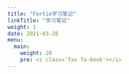 ```yaml
---
title: "Fortio学习笔记"
linkTitle: "学习笔记"
weight: 1
date: 2021-03-28
menu:
  main:
    weight: 20
    pre: <i class='fas fa-book'></i>
---
```




